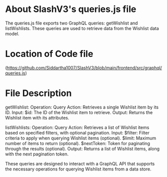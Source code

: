 # About SlashV3's queries.js file 
The queries.js file exports two GraphQL queries: getWishlist and listWishlists. These queries are used to retrieve data from the Wishlist data model.

# Location of Code file
(https://github.com/Siddartha1007/SlashV3/blob/main/frontend/src/graphql/queries.js)

# File Description
getWishlist:
Operation: Query
Action: Retrieves a single Wishlist item by its ID.
Input:
$id: The ID of the Wishlist item to retrieve.
Output: Returns the Wishlist item with its attributes.

listWishlists:
Operation: Query
Action: Retrieves a list of Wishlist items based on specified filters, with optional pagination.
Input:
$filter: Filter criteria to apply when querying Wishlist items (optional).
$limit: Maximum number of items to return (optional).
$nextToken: Token for paginating through the results (optional).
Output: Returns a list of Wishlist items, along with the next pagination token.

These queries are designed to interact with a GraphQL API that supports the necessary operations for querying Wishlist items from a data store.
